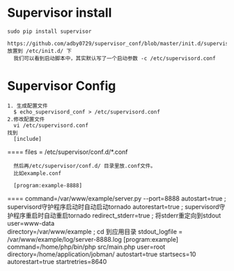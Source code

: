 Supervisor install
===============
	sudo pip install supervisor
	  https://github.com/adby0729/supervisor_conf/blob/master/init.d/supervisor 放置到 /etc/init.d/ 下 
	  我们可以看到启动脚本中，其实默认写了一个启动参数 -c /etc/supervisord.conf 

Supervisor Config 
===============
	1. 生成配置文件
	  $ echo_supervisord_conf > /etc/supervisord.conf
	2.修改配置文件
	  vi /etc/supervisord.conf
	找到
	  [include]
====
	  files = /etc/supervisor/conf.d/*.conf
	
	  然后再/etc/supervisor/conf.d/ 目录里放.conf文件。
	  比如example.conf

	  [program:example-8888]
====
	  command=/var/www/example/server.py --port=8888
	  autostart=true ; supervisord守护程序启动时自动启动tornado
	  autorestart=true ; supervisord守护程序重启时自动重启tornado
	  redirect_stderr=true ; 将stderr重定向到stdout
	  user=www-data<br>
	  directory=/var/www/example ; cd 到应用目录
	  stdout_logfile = /var/www/example/log/server-8888.log
	  [program:example]<br>
	  command=/home/php/bin/php src/main.php
	  user=root
	  directory=/home/application/jobman/
	  autostart=true
	  startsecs=10
	  autorestart=true
	  startretries=8640
